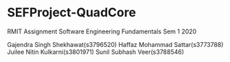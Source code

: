 # SEFProject-QuadCore
RMIT Assignment Software Engineering Fundamentals Sem 1 2020

Gajendra Singh Shekhawat(s3796520) 
Haffaz Mohammad Sattar(s3773788) 
Juilee Nitin Kulkarni(s3801971) 
Sunil Subhash Veer(s3788546)
